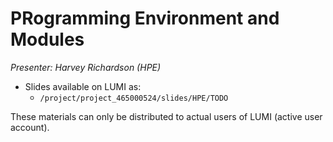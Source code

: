 # PRogramming Environment and Modules

*Presenter: Harvey Richardson (HPE)*

-   Slides available on LUMI as:
    -   `/project/project_465000524/slides/HPE/TODO`

These materials can only be distributed to actual users of LUMI (active user account).
